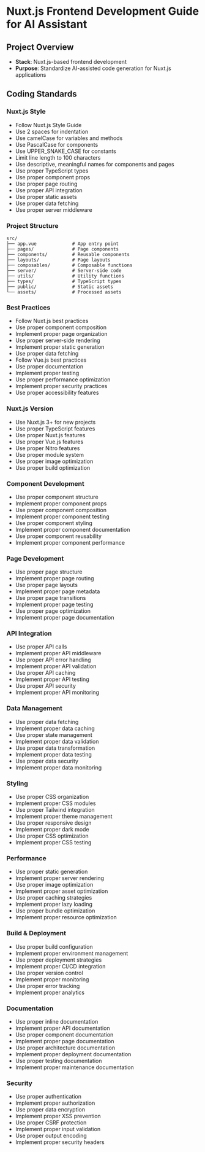 # Nuxt.js Frontend Development Guide for AI Assistant

## Project Overview

- **Stack**: Nuxt.js-based frontend development
- **Purpose**: Standardize AI-assisted code generation for Nuxt.js applications

## Coding Standards

### Nuxt.js Style

- Follow Nuxt.js Style Guide
- Use 2 spaces for indentation
- Use camelCase for variables and methods
- Use PascalCase for components
- Use UPPER_SNAKE_CASE for constants
- Limit line length to 100 characters
- Use descriptive, meaningful names for components and pages
- Use proper TypeScript types
- Use proper component props
- Use proper page routing
- Use proper API integration
- Use proper static assets
- Use proper data fetching
- Use proper server middleware

### Project Structure

```plaintext
src/
├── app.vue             # App entry point
├── pages/              # Page components
├── components/         # Reusable components
├── layouts/            # Page layouts
├── composables/        # Composable functions
├── server/             # Server-side code
├── utils/              # Utility functions
├── types/              # TypeScript types
├── public/             # Static assets
└── assets/             # Processed assets
```

### Best Practices

- Follow Nuxt.js best practices
- Use proper component composition
- Implement proper page organization
- Use proper server-side rendering
- Implement proper static generation
- Use proper data fetching
- Follow Vue.js best practices
- Use proper documentation
- Implement proper testing
- Use proper performance optimization
- Implement proper security practices
- Use proper accessibility features

### Nuxt.js Version

- Use Nuxt.js 3+ for new projects
- Use proper TypeScript features
- Use proper Nuxt.js features
- Use proper Vue.js features
- Use proper Nitro features
- Use proper module system
- Use proper image optimization
- Use proper build optimization

### Component Development

- Use proper component structure
- Implement proper component props
- Use proper component composition
- Implement proper component testing
- Use proper component styling
- Implement proper component documentation
- Use proper component reusability
- Implement proper component performance

### Page Development

- Use proper page structure
- Implement proper page routing
- Use proper page layouts
- Implement proper page metadata
- Use proper page transitions
- Implement proper page testing
- Use proper page optimization
- Implement proper page documentation

### API Integration

- Use proper API calls
- Implement proper API middleware
- Use proper API error handling
- Implement proper API validation
- Use proper API caching
- Implement proper API testing
- Use proper API security
- Implement proper API monitoring

### Data Management

- Use proper data fetching
- Implement proper data caching
- Use proper state management
- Implement proper data validation
- Use proper data transformation
- Implement proper data testing
- Use proper data security
- Implement proper data monitoring

### Styling

- Use proper CSS organization
- Implement proper CSS modules
- Use proper Tailwind integration
- Implement proper theme management
- Use proper responsive design
- Implement proper dark mode
- Use proper CSS optimization
- Implement proper CSS testing

### Performance

- Use proper static generation
- Implement proper server rendering
- Use proper image optimization
- Implement proper asset optimization
- Use proper caching strategies
- Implement proper lazy loading
- Use proper bundle optimization
- Implement proper resource optimization

### Build & Deployment

- Use proper build configuration
- Implement proper environment management
- Use proper deployment strategies
- Implement proper CI/CD integration
- Use proper version control
- Implement proper monitoring
- Use proper error tracking
- Implement proper analytics

### Documentation

- Use proper inline documentation
- Implement proper API documentation
- Use proper component documentation
- Implement proper page documentation
- Use proper architecture documentation
- Implement proper deployment documentation
- Use proper testing documentation
- Implement proper maintenance documentation

### Security

- Use proper authentication
- Implement proper authorization
- Use proper data encryption
- Implement proper XSS prevention
- Use proper CSRF protection
- Implement proper input validation
- Use proper output encoding
- Implement proper security headers
